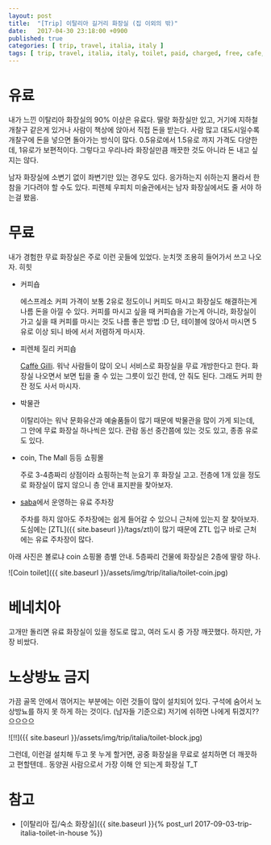 ```yaml
---
layout: post
title:  "[Trip] 이탈리아 길거리 화장실 (집 이외의 밖)"
date:   2017-04-30 23:18:00 +0900
published: true
categories: [ trip, travel, italia, italy ]
tags: [ trip, travel, italia, italy, toilet, paid, charged, free, cafe, caffe, ztl, firenze, florence, venezia, venice, outdoor ]
---
```


# 유료

내가 느낀 이탈리아 화장실의 90% 이상은 유료다. 딸랑 화장실만 있고, 거기에 지하철 개찰구 같은게 있거나 사람이 책상에 앉아서 직접 돈을 받는다. 사람 많고 대도시일수록 개찰구에 돈을 넣으면 돌아가는 방식이 많다. 0.5유로에서 1.5유로 까지 가격도 다양한데, 1유로가 보편적이다. 그렇다고 우리나라 화장실만큼 깨끗한 것도 아니라 돈 내고 싶지는 않다.

남자 화장실에 소변기 없이 좌변기만 있는 경우도 있다. 응가하는지 쉬하는지 몰라서 한참을 기다려야 할 수도 있다. 피렌체 우피치 미술관에서는 남자 화장실에서도 줄 서야 하는걸 봤음.


# 무료

내가 경험한 무료 화장실은 주로 이런 곳들에 있었다. 눈치껏 조용히 들어가서 쓰고 나오자. 히힛

- 커피숍

  에스프레소 커피 가격이 보통 2유로 정도이니 커피도 마시고 화장실도 해결하는게 나름 돈을 아낄 수 있다. 커피를 마시고 싶을 때 커피숍을 가는게 아니라, 화장실이 가고 싶을 때 커피를 마시는 것도 나름 좋은 방법 :D 단, 테이블에 앉아서 마시면 5유로 이상 되니 바에 서서 저렴하게 마시자.

- 피렌체 질리 커피숍

  [Caffè Gilli](https://goo.gl/maps/xX5aqPVDLFL2). 워낙 사람들이 많이 오니 서비스로 화장실을 무료 개방한다고 한다. 화장실 나오면서 보면 팁을 줄 수 있는 그릇이 있긴 한데, 안 줘도 된다. 그래도 커피 한 잔 정도 사서 마시자.

- 박물관

  이탈리아는 워낙 문화유산과 예술품들이 많기 때문에 박물관을 많이 가게 되는데, 그 안에 무료 화장실 하나씩은 있다. 관람 동선 중간쯤에 있는 것도 있고, 종종 유로도 있다.

- coin, The Mall 등등 쇼핑몰

  주로 3-4층짜리 상점이라 쇼핑하는척 눈요기 후 화장실 고고. 전층에 1개 있을 정도로 화장실이 많지 않으니 층 안내 표지판을 찾아보자.

- [saba](http://www.saba.eu/en/home)에서 운영하는 유료 주차장

  주차를 하지 않아도 주차장에는 쉽게 들어갈 수 있으니 근처에 있는지 잘 찾아보자. 도심에는 [ZTL]({{ site.baseurl }}/tags/ztl)이 많기 때문에 ZTL 입구 바로 근처에는 유료 주차장이 많다.

아래 사진은 볼로냐 coin 쇼핑몰 층별 안내. 5층짜리 건물에 화장실은 2층에 딸랑 하나.

![Coin toilet]({{ site.baseurl }}/assets/img/trip/italia/toilet-coin.jpg)


# 베네치아

고개만 돌리면 유료 화장실이 있을 정도로 많고, 여러 도시 중 가장 깨끗했다. 하지만, 가장 비쌌다.


# 노상방뇨 금지

가끔 골목 안에서 꺾어지는 부분에는 이런 것들이 많이 설치되어 있다. 구석에 숨어서 노상방뇨를 하지 못 하게 하는 것이다. (남자들 기준으로) 저기에 쉬하면 나에게 튀겠지?? 으으으으

![!!]({{ site.baseurl }}/assets/img/trip/italia/toilet-block.jpg)

그런데, 이런걸 설치해 두고 못 누게 할거면, 공중 화장실을 무료로 설치하면 더 깨끗하고 편할텐데.. 동양권 사람으로서 가장 이해 안 되는게 화장실 T_T


# 참고

- [이탈리아 집/숙소 화장실]({{ site.baseurl }}{% post_url 2017-09-03-trip-italia-toilet-in-house %})
